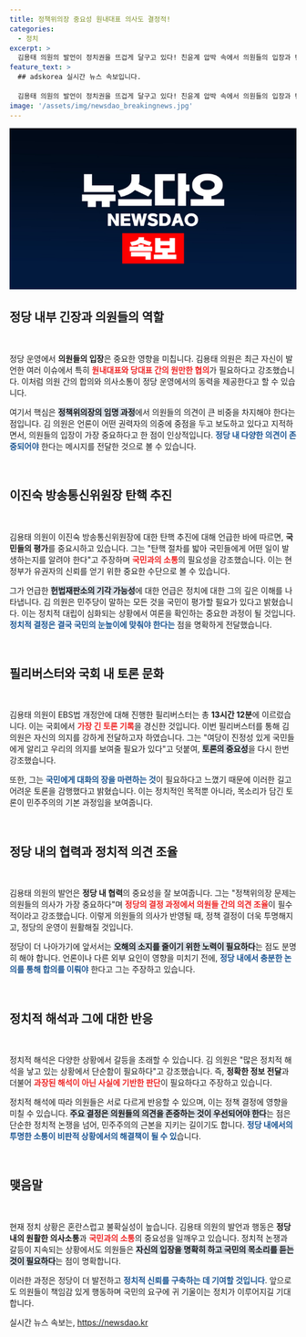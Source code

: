 ```yaml
---
title: 정책위의장 중요성 원내대표 의사도 결정적!
categories:
  - 정치
excerpt: >
  김용태 의원의 발언이 정치권을 뜨겁게 달구고 있다! 친윤계 압박 속에서 의원들의 입장과 탄핵 절차를 강조하며, 국민의 평가를 받자고 주장한 그의 말 속에는 정치적 승부의 향방이 숨어있다.
feature_text: >
  ## adskorea 실시간 뉴스 속보입니다.

  김용태 의원의 발언이 정치권을 뜨겁게 달구고 있다! 친윤계 압박 속에서 의원들의 입장과 탄핵 절차를 강조하며, 국민의 평가를 받자고 주장한 그의 말 속에는 정치적 승부의 향방이 숨어있다.
image: '/assets/img/newsdao_breakingnews.jpg'
---
```


<p><img src="/assets/img/newsdao_breakingnews.jpg" alt="adskorea 속보" /></p>

<h2 data-ke-size="size26">정당 내부 긴장과 의원들의 역할</h2>

<p data-ke-size="size16">&nbsp;</p>

<p>정당 운영에서 <b>의원들의 입장</b>은 중요한 영향을 미칩니다. 김용태 의원은 최근 자신이 발언한 여러 이슈에서 특히 <b><span style="color: #ee2323;">원내대표와 당대표 간의 원만한 협의</span></b>가 필요하다고 강조했습니다. 이처럼 의원 간의 합의와 의사소통이 정당 운영에서의 동력을 제공한다고 할 수 있습니다. </p>

<p>여기서 핵심은 <b><span style="background-color: #21538527;">정책위의장의 임명 과정</span></b>에서 의원들의 의견이 큰 비중을 차지해야 한다는 점입니다. 김 의원은 언론이 어떤 권력자의 의중에 중점을 두고 보도하고 있다고 지적하면서, 의원들의 입장이 가장 중요하다고 한 점이 인상적입니다. <b><span style="color: #1a5490;">정당 내 다양한 의견이 존중되어야</span></b> 한다는 메시지를 전달한 것으로 볼 수 있습니다.</p>

<p data-ke-size="size16">&nbsp;</p>

<h2 data-ke-size="size26">이진숙 방송통신위원장 탄핵 추진</h2>

<p data-ke-size="size16">&nbsp;</p>

<p>김용태 의원이 이진숙 방송통신위원장에 대한 탄핵 추진에 대해 언급한 바에 따르면, <b>국민들의 평가</b>를 중요시하고 있습니다. 그는 "탄핵 절차를 밟아 국민들에게 어떤 일이 발생하는지를 알려야 한다"고 주장하며 <b><span style="color: #ee2323;">국민과의 소통</span></b>의 필요성을 강조했습니다. 이는 현 정부가 유권자의 신뢰를 얻기 위한 중요한 수단으로 볼 수 있습니다. </p>

<p>그가 언급한 <b><span style="background-color: #21538527;">헌법재판소의 기각 가능성</span></b>에 대한 언급은 정치에 대한 그의 깊은 이해를 나타냅니다. 김 의원은 민주당이 말하는 모든 것을 국민이 평가할 필요가 있다고 밝혔습니다. 이는 정치적 대립이 심화되는 상황에서 여론을 확인하는 중요한 과정이 될 것입니다. <b><span style="color: #1a5490;">정치적 결정은 결국 국민의 눈높이에 맞춰야 한다는</span></b> 점을 명확하게 전달했습니다.</p>

<p data-ke-size="size16">&nbsp;</p>

<h2 data-ke-size="size26">필리버스터와 국회 내 토론 문화</h2>

<p data-ke-size="size16">&nbsp;</p>

<p>김용태 의원이 EBS법 개정안에 대해 진행한 필리버스터는 총 <b>13시간 12분</b>에 이르렀습니다. 이는 국회에서 <b><span style="color: #ee2323;">가장 긴 토론 기록</span></b>을 경신한 것입니다. 이번 필리버스터를 통해 김 의원은 자신의 의지를 강하게 전달하고자 하였습니다. 그는 "여당이 진정성 있게 국민들에게 알리고 우리의 의지를 보여줄 필요가 있다"고 덧붙여, <b><span style="background-color: #21538527;">토론의 중요성</span></b>을 다시 한번 강조했습니다.</p>

<p>또한, 그는 <b><span style="color: #1a5490;">국민에게 대화의 장을 마련하는 것</span></b>이 필요하다고 느꼈기 때문에 이러한 길고 어려운 토론을 감행했다고 밝혔습니다. 이는 정치적인 목적뿐 아니라, 목소리가 담긴 토론이 민주주의의 기본 과정임을 보여줍니다.</p>

<p data-ke-size="size16">&nbsp;</p>

<h2 data-ke-size="size26">정당 내의 협력과 정치적 의견 조율</h2>

<p data-ke-size="size16">&nbsp;</p>

<p>김용태 의원의 발언은 <b>정당 내 협력</b>의 중요성을 잘 보여줍니다. 그는 "정책위의장 문제는 의원들의 의사가 가장 중요하다"며 <b><span style="color: #ee2323;">정당의 결정 과정에서 의원들 간의 의견 조율</span></b>이 필수적이라고 강조했습니다. 이렇게 의원들의 의사가 반영될 때, 정책 결정이 더욱 투명해지고, 정당의 운영이 원활해질 것입니다. </p>

<p>정당이 더 나아가기에 앞서서는 <b><span style="background-color: #21538527;">오해의 소지를 줄이기 위한 노력이 필요하다</span></b>는 점도 분명히 해야 합니다. 언론이나 다른 외부 요인이 영향을 미치기 전에, <b><span style="color: #1a5490;">정당 내에서 충분한 논의를 통해 합의를 이뤄야</span></b> 한다고 그는 주장하고 있습니다.</p>

<p data-ke-size="size16">&nbsp;</p>

<h2 data-ke-size="size26">정치적 해석과 그에 대한 반응</h2>

<p data-ke-size="size16">&nbsp;</p>

<p>정치적 해석은 다양한 상황에서 갈등을 초래할 수 있습니다. 김 의원은 "많은 정치적 해석을 낳고 있는 상황에서 단순함이 필요하다"고 강조했습니다. 즉, <b>정확한 정보 전달</b>과 더불어 <b><span style="color: #ee2323;">과장된 해석이 아닌 사실에 기반한 판단</span></b>이 필요하다고 주장하고 있습니다.</p>

<p>정치적 해석에 따라 의원들은 서로 다르게 반응할 수 있으며, 이는 정책 결정에 영향을 미칠 수 있습니다. <b><span style="background-color: #21538527;">주요 결정은 의원들의 의견을 존중하는 것이 우선되어야 한다</span></b>는 점은 단순한 정치적 논쟁을 넘어, 민주주의의 근본을 지키는 길이기도 합니다. <b><span style="color: #1a5490;">정당 내에서의 투명한 소통이 비판적 상황에서의 해결책이 될 수 있</span></b>습니다.</p>

<p data-ke-size="size16">&nbsp;</p>

<h2 data-ke-size="size26">맺음말</h2>

<p data-ke-size="size16">&nbsp;</p>

<p>현재 정치 상황은 혼란스럽고 불확실성이 높습니다. 김용태 의원의 발언과 행동은 <b>정당 내의 원활한 의사소통</b>과 <b><span style="color: #ee2323;">국민과의 소통</span></b>의 중요성을 일깨우고 있습니다. 정치적 논쟁과 갈등이 지속되는 상황에서도 의원들은 <b><span style="background-color: #21538527;">자신의 입장을 명확히 하고 국민의 목소리를 듣는 것이 필요하다</span></b>는 점이 명확합니다. </p>

<p>이러한 과정은 정당이 더 발전하고 <b><span style="color: #1a5490;">정치적 신뢰를 구축하는 데 기여할 것입니다</span></b>. 앞으로도 의원들이 책임감 있게 행동하며 국민의 요구에 귀 기울이는 정치가 이루어지길 기대합니다.</p>
실시간 뉴스 속보는, <a href="https://newsdao.kr" rel="dofollow">https://newsdao.kr</a>


